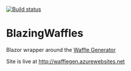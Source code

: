 [![Build status](https://ci.appveyor.com/api/projects/status/auc0ev6wgxs7dexo/branch/master?svg=true)](https://ci.appveyor.com/project/gbiellem/blazingwaffles/branch/master)

# BlazingWaffles

Blazor wrapper around the [Waffle Generator](https://github.com/SimonCropp/WaffleGenerator)

Site is live at http://wafflegen.azurewebsites.net